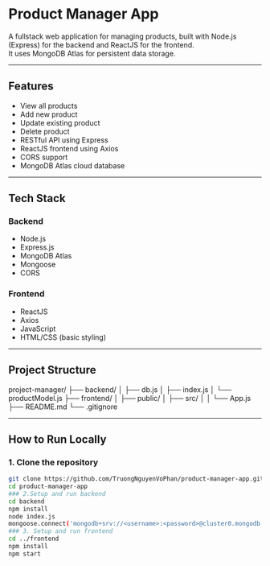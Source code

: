# Product Manager App

A fullstack web application for managing products, built with Node.js (Express) for the backend and ReactJS for the frontend.  
It uses MongoDB Atlas for persistent data storage.

---

## Features

- View all products
- Add new product
- Update existing product
- Delete product
- RESTful API using Express
- ReactJS frontend using Axios
- CORS support
- MongoDB Atlas cloud database

---

## Tech Stack

### Backend
- Node.js
- Express.js
- MongoDB Atlas
- Mongoose
- CORS

### Frontend
- ReactJS
- Axios
- JavaScript
- HTML/CSS (basic styling)

---

## Project Structure

project-manager/
├── backend/
│ ├── db.js
│ ├── index.js
│ └── productModel.js
├── frontend/
│ ├── public/
│ ├── src/
│ │ └── App.js
├── README.md
└── .gitignore



---

## How to Run Locally

### 1. Clone the repository
```bash
git clone https://github.com/TruongNguyenVoPhan/product-manager-app.git
cd product-manager-app
### 2.Setup and run backend
cd backend
npm install
node index.js
mongoose.connect('mongodb+srv://<username>:<password>@cluster0.mongodb.net/product_manager');
### 3. Setup and run frontend
cd ../frontend
npm install
npm start

